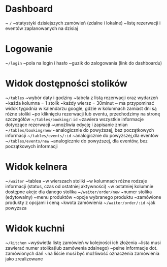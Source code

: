 # Dashboard
~ `/`
    ~statystyki dzisiejszych zamówień (zdalne i lokalne)
    ~listę rezerwacji i eventów zaplanowanych na dzisiaj

# Logowanie
~`/login`
    ~pola na login i hasło
    ~guzik do zalogowania (link do dashboardu)
# Widok dostępności stolików

~`/tables`
    ~wybór daty i godziny
    ~tabela z listą rezerwacji oraz wydarzeń
        ~każda kolumna = 1 stolik
        ~każdy wiersz = 30minut
        ~ ma przypominać widok tygodnia w kalendarzu google, gdzie w kolumnach zamiast dni są różne stoliki
        ~po kliknięciu rezerwacji lub eventu, przechodzimy na stronę szczegółów
~`/tables/booking/:id`
    ~zawiera wszystkie informacje dotyczące rezerwacji
    ~umożliwia edycję i zapisanie zmian
~`/tables/booking/new`
    ~analogicznie do powyższej, bez początkowych informacji
~`/tables/events/:id`
    ~analogicznie do powyższej,dla eventów
~`/tables/events/new`
    ~analogicznie do powyższej, dla eventów, bez początkowych informacji


# Widok kelnera

~`/waiter`
    ~tablea
        ~w wierszach stoliki
        ~w kolumnach różne rodzaje informacji (status, czas od ostatniej aktywności)
        ~w ostatniej kolumnie dostępne akcje dla danego stolika
~`/waiter/order/new`
    ~numer stolika (edytowalny)
    ~menu produktów
    ~opcje wybranego produktu
    ~zamówione produkty z opcjami i ceną
    ~kwota zamówienia
~`/waiter/order/:id`
    ~jak powyższa

# Widok kuchni

~`/kitchen`
    ~wyświetla listę zamówień w kolejności ich złożenia
    ~lista musi zawierać numer stolika(lub zamówenia zdalnego)
    ~pełne informacje dot. zamówionych dań
    ~na liście musi być możliwość oznaczenia zamówienia jako zrealizowane